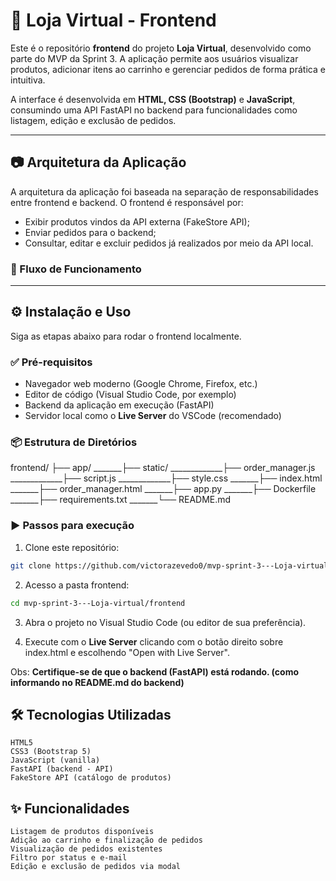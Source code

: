 # 🛒 Loja Virtual - Frontend

Este é o repositório **frontend** do projeto **Loja Virtual**, desenvolvido como parte do MVP da Sprint 3. A aplicação permite aos usuários visualizar produtos, adicionar itens ao carrinho e gerenciar pedidos de forma prática e intuitiva.

A interface é desenvolvida em **HTML, CSS (Bootstrap)** e **JavaScript**, consumindo uma API FastAPI no backend para funcionalidades como listagem, edição e exclusão de pedidos.

---

## 📷 Arquitetura da Aplicação

A arquitetura da aplicação foi baseada na separação de responsabilidades entre frontend e backend. O frontend é responsável por:

- Exibir produtos vindos da API externa (FakeStore API);
- Enviar pedidos para o backend;
- Consultar, editar e excluir pedidos já realizados por meio da API local.

### 🔁 Fluxo de Funcionamento

---

## ⚙️ Instalação e Uso

Siga as etapas abaixo para rodar o frontend localmente.

### ✅ Pré-requisitos

- Navegador web moderno (Google Chrome, Firefox, etc.)
- Editor de código (Visual Studio Code, por exemplo)
- Backend da aplicação em execução (FastAPI)
- Servidor local como o **Live Server** do VSCode (recomendado)

### 📦 Estrutura de Diretórios

frontend/ 
    ├── app/ 
_______├── static/ 
_____________├── order_manager.js
_____________├── script.js
_____________├── style.css
_______├── index.html 
_______├── order_manager.html
_______├── app.py
_______├── Dockerfile
_______├── requirements.txt
_______└── README.md

### ▶️ Passos para execução

1. Clone este repositório:

```bash
git clone https://github.com/victorazevedo0/mvp-sprint-3---Loja-virtual.git
```
2. Acesso a pasta frontend:

```bash
cd mvp-sprint-3---Loja-virtual/frontend
```

3. Abra o projeto no Visual Studio Code (ou editor de sua preferência).
   
4. Execute com o **Live Server** clicando com o botão direito sobre index.html e escolhendo "Open with Live Server".

Obs: **Certifique-se de que o backend (FastAPI) está rodando. (como informando no README.md do backend)**

## 🛠️ Tecnologias Utilizadas

    HTML5
    CSS3 (Bootstrap 5)
    JavaScript (vanilla)
    FastAPI (backend - API)
    FakeStore API (catálogo de produtos)

## ✨ Funcionalidades

    Listagem de produtos disponíveis
    Adição ao carrinho e finalização de pedidos
    Visualização de pedidos existentes
    Filtro por status e e-mail
    Edição e exclusão de pedidos via modal
